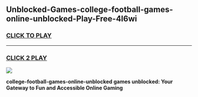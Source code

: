 
## Unblocked-Games-college-football-games-online-unblocked-Play-Free-4l6wi
<h3>
<a href="https://premium76.site?title=college-football-games-online-unblocked&ref=18A">CLICK TO PLAY</a></h3>
<hr>

<h3>
<a href="https://premium76.site?title=college-football-games-online-unblocked&ref=18A">CLICK 2 PLAY</a>
  
</h3>

<a href="https://premium76.site?title=college-football-games-online-unblocked&ref=18A"><img src="https://clearcache.store/games.png"></a>


**college-football-games-online-unblocked games unblocked: Your Gateway to Fun and Accessible Online Gaming**
